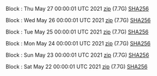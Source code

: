 Block [](https://insight.dash.org/insight/block/): Thu May 27 00:00:01 UTC 2021 [zip](https://dash-bootstrap.ams3.digitaloceanspaces.com/mainnet/2021-05-27/bootstrap.dat.zip) (7.7G) [SHA256](https://dash-bootstrap.ams3.digitaloceanspaces.com/mainnet/2021-05-27/sha256.txt)

Block [](https://insight.dash.org/insight/block/): Wed May 26 00:00:01 UTC 2021 [zip](https://dash-bootstrap.ams3.digitaloceanspaces.com/mainnet/2021-05-26/bootstrap.dat.zip) (7.7G) [SHA256](https://dash-bootstrap.ams3.digitaloceanspaces.com/mainnet/2021-05-26/sha256.txt)

Block [](https://insight.dash.org/insight/block/): Tue May 25 00:00:01 UTC 2021 [zip](https://dash-bootstrap.ams3.digitaloceanspaces.com/mainnet/2021-05-25/bootstrap.dat.zip) (7.7G) [SHA256](https://dash-bootstrap.ams3.digitaloceanspaces.com/mainnet/2021-05-25/sha256.txt)

Block [](https://insight.dash.org/insight/block/): Mon May 24 00:00:01 UTC 2021 [zip](https://dash-bootstrap.ams3.digitaloceanspaces.com/mainnet/2021-05-24/bootstrap.dat.zip) (7.7G) [SHA256](https://dash-bootstrap.ams3.digitaloceanspaces.com/mainnet/2021-05-24/sha256.txt)

Block [](https://insight.dash.org/insight/block/): Sun May 23 00:00:01 UTC 2021 [zip](https://dash-bootstrap.ams3.digitaloceanspaces.com/mainnet/2021-05-23/bootstrap.dat.zip) (7.7G) [SHA256](https://dash-bootstrap.ams3.digitaloceanspaces.com/mainnet/2021-05-23/sha256.txt)

Block [](https://insight.dash.org/insight/block/): Sat May 22 00:00:01 UTC 2021 [zip](https://dash-bootstrap.ams3.digitaloceanspaces.com/mainnet/2021-05-22/bootstrap.dat.zip) (7.7G) [SHA256](https://dash-bootstrap.ams3.digitaloceanspaces.com/mainnet/2021-05-22/sha256.txt)
